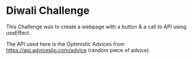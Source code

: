 # Diwali Challenge

This Challenge was to create a webpage with a button & a call to API using useEffect.

The API used here is the Optimistic Advices from  https://api.adviceslip.com/advice (random piece of advice).


